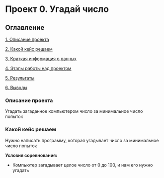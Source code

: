 # Проект 0. Угадай число 

## Оглавление 
[1. Описание проекта](https://github.com/Rusl23/sf_data_scince/blob/main/project_0/README.md#Описание-проекта)

[2. Какой кейс решаем](https://github.com/Rusl23/sf_data_scince/blob/main/project_0/README.md#Какой-кейс-решаем)

[3. Краткая информация о данных](https://github.com/Rusl23/sf_data_scince/blob/main/project_0/README.md#Краткая-информация-о-данных)

[4. Этапы работы над проектом](https://github.com/Rusl23/sf_data_scince/blob/main/project_0/README.md#Этапы-работы-над-проектом)

[5. Результаты](https://github.com/Rusl23/sf_data_scince/blob/main/project_0/README.md#Результаты)

[6. Выводы](https://github.com/Rusl23/sf_data_scince/blob/main/project_0/README.md#Выводы)

### Описание проекта
Угадать загаданное компьютером число за минимальное число попыток

### Какой кейс решаем
Нужно написать программу, которая угадывает число за минимальное число попыток 

**Условия соревнования:**
- Компьютер загадывает целое число от 0 до 100, и нам его нужно угадать